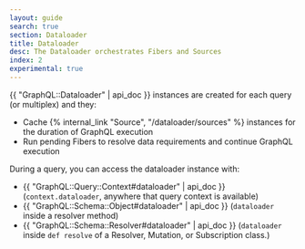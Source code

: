 ```yaml
---
layout: guide
search: true
section: Dataloader
title: Dataloader
desc: The Dataloader orchestrates Fibers and Sources
index: 2
experimental: true
---
```


{{ "GraphQL::Dataloader" | api_doc }} instances are created for each query (or multiplex) and they:

- Cache {% internal_link "Source", "/dataloader/sources" %} instances for the duration of GraphQL execution
- Run pending Fibers to resolve data requirements and continue GraphQL execution

During a query, you can access the dataloader instance with:

- {{ "GraphQL::Query::Context#dataloader" | api_doc }} (`context.dataloader`, anywhere that query context is available)
- {{ "GraphQL::Schema::Object#dataloader" | api_doc }} (`dataloader` inside a resolver method)
- {{ "GraphQL::Schema::Resolver#dataloader" | api_doc }} (`dataloader` inside `def resolve` of a Resolver, Mutation, or Subscription class.)
